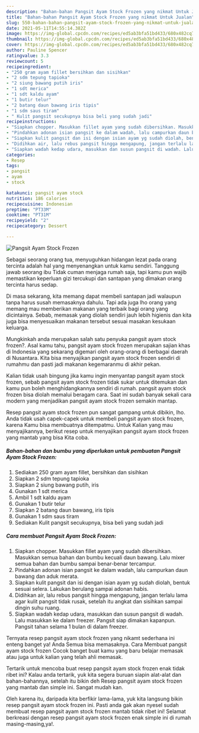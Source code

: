 ```yaml
---
description: "Bahan-bahan Pangsit Ayam Stock Frozen yang nikmat Untuk Jualan"
title: "Bahan-bahan Pangsit Ayam Stock Frozen yang nikmat Untuk Jualan"
slug: 550-bahan-bahan-pangsit-ayam-stock-frozen-yang-nikmat-untuk-jualan
date: 2021-05-11T14:55:14.382Z
image: https://img-global.cpcdn.com/recipes/ed5ab3bfa51bd433/680x482cq70/pangsit-ayam-stock-frozen-foto-resep-utama.jpg
thumbnail: https://img-global.cpcdn.com/recipes/ed5ab3bfa51bd433/680x482cq70/pangsit-ayam-stock-frozen-foto-resep-utama.jpg
cover: https://img-global.cpcdn.com/recipes/ed5ab3bfa51bd433/680x482cq70/pangsit-ayam-stock-frozen-foto-resep-utama.jpg
author: Pauline Spencer
ratingvalue: 3.3
reviewcount: 5
recipeingredient:
- "250 gram ayam fillet bersihkan dan sisihkan"
- "2 sdm tepung tapioka"
- "2 siung bawang putih iris"
- "1 sdt merica"
- "1 sdt kaldu ayam"
- "1 butir telur"
- "2 batang daun bawang iris tipis"
- "1 sdm saus tiram"
- " Kulit pangsit secukupnya bisa beli yang sudah jadi"
recipeinstructions:
- "Siapkan chopper. Masukkan fillet ayam yang sudah dibersihkan. Masukkan semua bahan dan bumbu kecuali daun bawang. Lalu mixer semua bahan dan bumbu sampai benar-benar tercampur."
- "Pindahkan adonan isian pangsit ke dalam wadah, lalu campurkan daun bawang dan aduk merata."
- "Siapkan kulit pangsit dan isi dengan isian ayam yg sudah diolah, bentuk sesuai selera. Lakukan berulang sampai adonan habis."
- "Didihkan air, lalu rebus pangsit hingga mengapung, jangan terlalu lama agar kulit pangsit tidak rusak, setelah itu angkat dan sisihkan sampai dingin suhu ruang."
- "Siapkan wadah kedap udara, masukkan dan susun pangsit di wadah. Lalu masukkan ke dalam freezer. Pangsit siap dimakan kapanpun. Pangsit tahan selama 1 bulan di dalam freezer."
categories:
- Resep
tags:
- pangsit
- ayam
- stock

katakunci: pangsit ayam stock 
nutrition: 186 calories
recipecuisine: Indonesian
preptime: "PT33M"
cooktime: "PT31M"
recipeyield: "2"
recipecategory: Dessert

---
```



![Pangsit Ayam Stock Frozen](https://img-global.cpcdn.com/recipes/ed5ab3bfa51bd433/680x482cq70/pangsit-ayam-stock-frozen-foto-resep-utama.jpg)

Sebagai seorang orang tua, menyuguhkan hidangan lezat pada orang tercinta adalah hal yang menyenangkan untuk kamu sendiri. Tanggung jawab seorang ibu Tidak cuman menjaga rumah saja, tapi kamu pun wajib memastikan keperluan gizi tercukupi dan santapan yang dimakan orang tercinta harus sedap.

Di masa  sekarang, kita memang dapat membeli santapan jadi walaupun tanpa harus susah memasaknya dahulu. Tapi ada juga lho orang yang memang mau memberikan makanan yang terbaik bagi orang yang dicintainya. Sebab, memasak yang diolah sendiri jauh lebih higienis dan kita juga bisa menyesuaikan makanan tersebut sesuai masakan kesukaan keluarga. 



Mungkinkah anda merupakan salah satu penyuka pangsit ayam stock frozen?. Asal kamu tahu, pangsit ayam stock frozen merupakan sajian khas di Indonesia yang sekarang digemari oleh orang-orang di berbagai daerah di Nusantara. Kita bisa menyajikan pangsit ayam stock frozen sendiri di rumahmu dan pasti jadi makanan kegemaranmu di akhir pekan.

Kalian tidak usah bingung jika kamu ingin menyantap pangsit ayam stock frozen, sebab pangsit ayam stock frozen tidak sukar untuk ditemukan dan kamu pun boleh menghidangkannya sendiri di rumah. pangsit ayam stock frozen bisa diolah memalui beragam cara. Saat ini sudah banyak sekali cara modern yang menjadikan pangsit ayam stock frozen semakin mantap.

Resep pangsit ayam stock frozen pun sangat gampang untuk dibikin, lho. Anda tidak usah capek-capek untuk membeli pangsit ayam stock frozen, karena Kamu bisa membuatnya ditempatmu. Untuk Kalian yang mau menyajikannya, berikut resep untuk menyajikan pangsit ayam stock frozen yang mantab yang bisa Kita coba.

<!--inarticleads1-->

##### Bahan-bahan dan bumbu yang diperlukan untuk pembuatan Pangsit Ayam Stock Frozen:

1. Sediakan 250 gram ayam fillet, bersihkan dan sisihkan
1. Siapkan 2 sdm tepung tapioka
1. Siapkan 2 siung bawang putih, iris
1. Gunakan 1 sdt merica
1. Ambil 1 sdt kaldu ayam
1. Gunakan 1 butir telur
1. Siapkan 2 batang daun bawang, iris tipis
1. Gunakan 1 sdm saus tiram
1. Sediakan  Kulit pangsit secukupnya, bisa beli yang sudah jadi




<!--inarticleads2-->

##### Cara membuat Pangsit Ayam Stock Frozen:

1. Siapkan chopper. Masukkan fillet ayam yang sudah dibersihkan. Masukkan semua bahan dan bumbu kecuali daun bawang. Lalu mixer semua bahan dan bumbu sampai benar-benar tercampur.
1. Pindahkan adonan isian pangsit ke dalam wadah, lalu campurkan daun bawang dan aduk merata.
1. Siapkan kulit pangsit dan isi dengan isian ayam yg sudah diolah, bentuk sesuai selera. Lakukan berulang sampai adonan habis.
1. Didihkan air, lalu rebus pangsit hingga mengapung, jangan terlalu lama agar kulit pangsit tidak rusak, setelah itu angkat dan sisihkan sampai dingin suhu ruang.
1. Siapkan wadah kedap udara, masukkan dan susun pangsit di wadah. Lalu masukkan ke dalam freezer. Pangsit siap dimakan kapanpun. Pangsit tahan selama 1 bulan di dalam freezer.




Ternyata resep pangsit ayam stock frozen yang nikamt sederhana ini enteng banget ya! Anda Semua bisa memasaknya. Cara Membuat pangsit ayam stock frozen Cocok banget buat kamu yang baru belajar memasak atau juga untuk kalian yang telah ahli memasak.

Tertarik untuk mencoba buat resep pangsit ayam stock frozen enak tidak ribet ini? Kalau anda tertarik, yuk kita segera buruan siapin alat-alat dan bahan-bahannya, setelah itu bikin deh Resep pangsit ayam stock frozen yang mantab dan simple ini. Sangat mudah kan. 

Oleh karena itu, daripada kita berfikir lama-lama, yuk kita langsung bikin resep pangsit ayam stock frozen ini. Pasti anda gak akan nyesel sudah membuat resep pangsit ayam stock frozen mantab tidak ribet ini! Selamat berkreasi dengan resep pangsit ayam stock frozen enak simple ini di rumah masing-masing,ya!.

